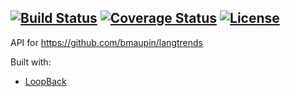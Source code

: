 [![Build Status](https://travis-ci.org/bmaupin/langtrends-api.svg?branch=master)](https://travis-ci.org/bmaupin/langtrends-api)
[![Coverage Status](https://coveralls.io/repos/github/bmaupin/langtrends-api/badge.svg?branch=master)](https://coveralls.io/github/bmaupin/langtrends-api?branch=master)
[![License](https://img.shields.io/badge/license-MIT-blue.svg)](https://github.com/bmaupin/langtrends-api/blob/master/LICENSE)
---

API for https://github.com/bmaupin/langtrends

Built with:
- [LoopBack](https://loopback.io/)

